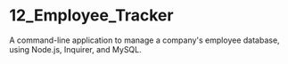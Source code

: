 # 12_Employee_Tracker
 A command-line application to manage a company's employee database, using Node.js, Inquirer, and MySQL.
